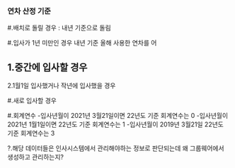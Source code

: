 ### 연차 산정 기준 ###

#.배치로 돌릴 경우 : 내년 기준으로 돌림

 #.입사가 1년 미만인 경우 내년 기준 올해 사용한 연차를 어

 1.중간에 입사할 경우
  -

 2.1월1일 입사했거나 작년에 입사했을 경우




#.새로 입사할 경우

 #.회계연수
  -입사년월이 2021년 3월21일이면 22년도 기준 회계연수는 0
  -입사년월이 2021년 1월1일이면 22년도 기준 회계연수는 1
  -입사년월이 2019년 3월21일 22년도 기준 회계연수는 3


 ?.해당 데이터들은 인사시스템에서 관리해야하는 정보로 판단되는데 왜 그룹웨어에서 생성하고 관리하는지?


